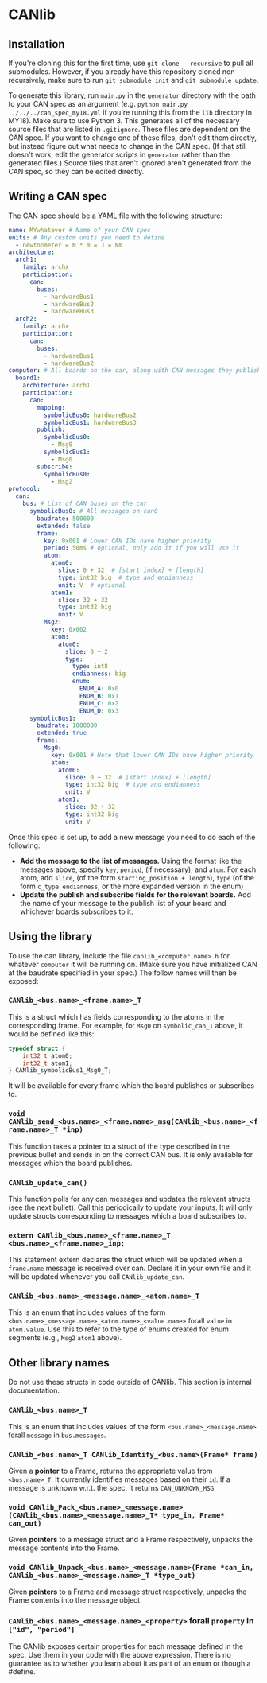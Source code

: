 # CANlib

## Installation
If you're cloning this for the first time, use `git clone --recursive` to pull all submodules. However, if you already have this repository cloned non-recursively, make sure to run `git submodule init` and `git submodule update`.

To generate this library, run `main.py` in the `generator` directory with the path to your CAN spec as an argument (e.g. `python main.py ../../../can_spec_my18.yml` if you're running this from the `lib` directory in MY18). Make sure to use Python 3. This generates all of the necessary source files that are listed in `.gitignore`. These files are dependent on the CAN spec. If you want to change one of these files, don't edit them directly, but instead figure out what needs to change in the CAN spec. (If that still doesn't work, edit the generator scripts in `generator` rather than the generated files.) Source files that aren't ignored aren't generated from the CAN spec, so they can be edited directly.

## Writing a CAN spec
The CAN spec should be a YAML file with the following structure:
```yaml
name: MYwhatever # Name of your CAN spec
units: # Any custom units you need to define
  - newtonmeter = N * m = J = Nm
architecture:
  arch1:
    family: archx
    participation:
      can:
        buses:
          - hardwareBus1
          - hardwareBus2
          - hardwareBus3
  arch2:
    family: archx
    participation:
      can:
        buses:
          - hardwareBus1
          - hardwareBus2
computer: # All boards on the car, along with CAN messages they publish and subscribe to
  board1:
    architecture: arch1
    participation:
      can:
        mapping:
          symbolicBus0: hardwareBus2
          symbolicBus1: hardwareBus3
        publish:
          symbolicBus0:
            - Msg0
          symbolicBus1:
            - Msg0
        subscribe:
          symbolicBus0:
            - Msg2
protocol:
  can:
    bus: # List of CAN buses on the car
      symbolicBus0: # All messages on can0
        baudrate: 500000
        extended: false
        frame:
          key: 0x001 # Lower CAN IDs have higher priority
          period: 50ms # optional, only add it if you will use it
          atom:
            atom0:
              slice: 0 + 32  # [start index] + [length]
              type: int32 big  # type and endianness
              unit: V  # optional
            atom1:
              slice: 32 + 32
              type: int32 big
              unit: V
          Msg2:
            key: 0x002
            atom:
              atom0:
                slice: 0 + 2
                type:
                  type: int8
                  endianness: big
                  enum:
                    ENUM_A: 0x0
                    ENUM_B: 0x1
                    ENUM_C: 0x2
                    ENUM_D: 0x3
      symbolicBus1:
        baudrate: 1000000
        extended: true
        frame:
          Msg0:
            key: 0x001 # Note that lower CAN IDs have higher priority
            atom:
              atom0:
                slice: 0 + 32  # [start index] + [length]
                type: int32 big  # type and endianness
                unit: V
              atom1:
                slice: 32 + 32
                type: int32 big
                unit: V
```
Once this spec is set up, to add a new message you need to do each of the following:
- **Add the message to the list of messages.** Using the format like the messages above, specify `key`, `period`, (if necessary), and `atom`. For each atom, add `slice`, (of the form `starting_position + length`), `type` (of the form `c_type endianness`, or the more expanded version in the enum)
- **Update the publish and subscribe fields for the relevant boards.** Add the name of your message to the publish list of your board and whichever boards subscribes to it.


## Using the library

To use the can library, include the file `canlib_<computer.name>.h` for whatever `computer` it will be running on. (Make sure you have initialized CAN at the baudrate specified in your spec.) The follow names will then be exposed:

### `CANlib_<bus.name>_<frame.name>_T`

This is a struct which has fields corresponding to the atoms in the corresponding frame.
For example, for `Msg0` on `symbolic_can_1` above, it would be defined like this:
```c
typedef struct {
	int32_t atom0;
	int32_t atom1;
} CANlib_symbolicBus1_Msg0_T;
```

 It will be available for every frame which the board publishes or subscribes to.

### `void CANlib_send_<bus.name>_<frame.name>_msg(CANlib_<bus.name>_<frame.name>_T *inp)`

This function takes a pointer to a struct of the type described in the previous bullet and sends in on the correct CAN bus. It is only available for messages which the board publishes.

### `CANlib_update_can()`

This function polls for any can messages and updates the relevant structs (see the next bullet). Call this periodically to update your inputs. It will only update structs corresponding to messages which a board subscribes to.

### `extern CANlib_<bus.name>_<frame.name>_T <bus.name>_<frame.name>_inp;`

This statement extern declares the struct which will be updated when a `frame.name` message is received over can. Declare it in your own file and it will be updated whenever you call `CANlib_update_can`.

### `CANlib_<bus.name>_<message.name>_<atom.name>_T`
This is an enum that includes values of the form `<bus.name>_<message.name>_<atom.name>_<value.name>` forall `value` in `atom.value`. Use this to refer to the type of enums created for enum segments (e.g., `Msg2` `atom1` above).

## Other library names
Do not use these structs in code outside of CANlib. This section is internal documentation.

### `CANlib_<bus.name>_T`
This is an enum that includes values of the form `<bus.name>_<message.name>` forall `message` in `bus.messages`.

### `CANlib_<bus.name>_T CANlib_Identify_<bus.name>(Frame* frame)`
Given a **pointer** to a Frame, returns the appropriate value from `<bus.name>_T`. It currently identifies
messages based on their `id`. If a message is unknown w.r.t. the spec, it returns `CAN_UNKNOWN_MSG`.

### `void CANlib_Pack_<bus.name>_<message.name>(CANlib_<bus.name>_<message.name>_T* type_in, Frame* can_out)`
Given **pointers** to a message struct and a Frame respectively, unpacks the message contents into the Frame.

### `void CANlib_Unpack_<bus.name>_<message.name>(Frame *can_in, CANlib_<bus.name>_<message.name>_T *type_out)`
Given **pointers** to a Frame and message struct respectively, unpacks the Frame contents into the message object.

### `CANlib_<bus.name>_<message.name>_<property>` forall `property` in `["id", "period"]`
The CANlib exposes certain properties for each message defined in the spec. Use them in your code with the above expression. There is no guarantee as to whether you learn about it as part of an enum or though a #define.
